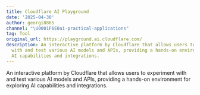 ```yaml
---
title: Cloudflare AI Playground
date: '2025-04-30'
author: georgi8865
channel: "\U0001F6E0ai-practical-applications"
tag: Tool
original_url: https://playground.ai.cloudflare.com/
description: An interactive platform by Cloudflare that allows users to experiment
  with and test various AI models and APIs, providing a hands-on environment for exploring
  AI capabilities and integrations.
---
```


An interactive platform by Cloudflare that allows users to experiment with and test various AI models and APIs, providing a hands-on environment for exploring AI capabilities and integrations.